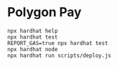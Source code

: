 # Polygon Pay

```shell
npx hardhat help
npx hardhat test
REPORT_GAS=true npx hardhat test
npx hardhat node
npx hardhat run scripts/deploy.js
```
